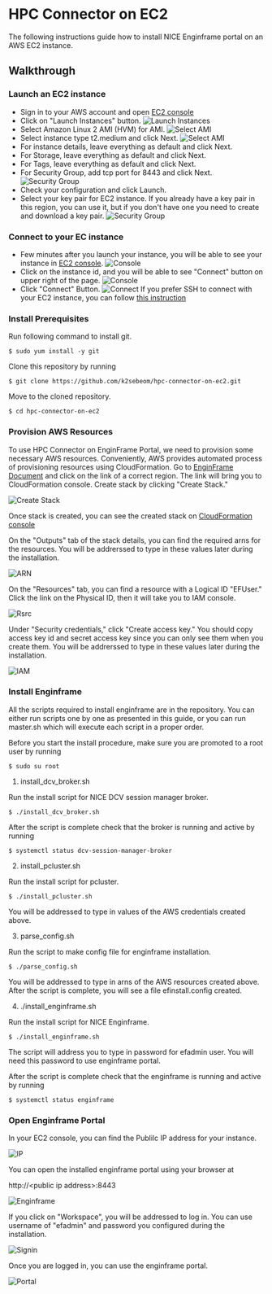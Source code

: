 # HPC Connector on EC2

The following instructions guide how to install NICE Enginframe portal on an AWS EC2 instance.

## Walkthrough

### Launch an EC2 instance

* Sign in to your AWS account and open [EC2 console](https://console.aws.amazon.com/ec2)
* Click on "Launch Instances" button.
![Launch Instances](src/pic1.png)
* Select Amazon Linux 2 AMI (HVM) for AMI.
![Select AMI](src/pic2.png)
* Select instance type t2.medium and click Next.
![Select AMI](src/pic3.png)
* For instance details, leave everything as default and click Next.
* For Storage, leave everything as default and click Next.
* For Tags, leave everything as default and click Next.
* For Security Group, add tcp port for 8443 and click Next.
![Security Group](src/pic4.png)
* Check your configuration and click Launch.
* Select your key pair for EC2 instance. If you already have a key pair in this region, you can use it, but if you don't have one you need to create and download a key pair.
![Security Group](src/pic5.png)

### Connect to your EC instance
* Few minutes after you launch your instance, you will be able to see your instance in [EC2 console](https://console.aws.amazon.com/ec2).
![Console](src/pic6.png)
* Click on the instance id, and you will be able to see "Connect" button on upper right of the page.
![Console](src/pic7.png)
* Click "Connect" Button.
![Connect](src/pic8.png)
If you prefer SSH to connect with your EC2 instance, you can follow [this instruction](https://docs.aws.amazon.com/AWSEC2/latest/UserGuide/AccessingInstancesLinux.html)

### Install Prerequisites

Run following command to install git.
```
$ sudo yum install -y git
```

Clone this repository by running
```
$ git clone https://github.com/k2sebeom/hpc-connector-on-ec2.git
```
Move to the cloned repository.
```
$ cd hpc-connector-on-ec2
```

### Provision AWS Resources
To use HPC Connector on EnginFrame Portal, we need to provision some necessary AWS resources. Conveniently, AWS provides automated process of provisioning resources using CloudFormation. Go to [EnginFrame Document](https://docs.aws.amazon.com/enginframe/latest/ag/managing-hpc-connector.html#before-installing-enginframe) and click on the link of a correct region. The link will bring you to CloudFormation console. Create stack by clicking "Create Stack."

![Create Stack](/src/pic13.png)

Once stack is created, you can see the created stack on [CloudFormation console](https://console.aws.amazon.com/cloudformation)

On the "Outputs" tab of the stack details, you can find the required arns for the resources. You will be addrerssed to type in these values later during the installation.

![ARN](/src/pic14.png)

On the "Resources" tab, you can find a resource with a Logical ID "EFUser." Click the link on the Physical ID, then it will take you to IAM console.

![Rsrc](/src/pic15.png)

Under "Security credentials," click "Create access key." You should copy access key id and secret access key since you can only see them when you create them. You will be addrerssed to type in these values later during the installation.

![IAM](/src/pic16.png)

### Install Enginframe

All the scripts required to install enginframe are in the repository. You can either run scripts one by one as presented in this guide, or you can run master.sh which will execute each script in a proper order.

Before you start the install procedure, make sure you are promoted to a root user by running

```
$ sudo su root
```

1. install_dcv_broker.sh

Run the install script for NICE DCV session manager broker.
```
$ ./install_dcv_broker.sh
```
After the script is complete check that the broker is running and active by running
```
$ systemctl status dcv-session-manager-broker
```

2. install_pcluster.sh

Run the install script for pcluster.
```
$ ./install_pcluster.sh
```
You will be addressed to type in values of the AWS credentials created above.

3. parse_config.sh

Run the script to make config file for enginframe installation.
```
$ ./parse_config.sh
```
You will be addressed to type in arns of the AWS resources created above. After the script is complete, you will see a file efinstall.config created.

4. ./install_enginframe.sh

Run the install script for NICE Enginframe.
```
$ ./install_enginframe.sh
```
The script will address you to type in password for efadmin user. You will need this password to use enginframe portal.

After the script is complete check that the enginframe is running and active by running
```
$ systemctl status enginframe
```

### Open Enginframe Portal

In your EC2 console, you can find the Publilc IP address for your instance.

![IP](src/pic9.png)

You can open the installed enginframe portal using your browser at

http://\<public ip address\>:8443

![Enginframe](src/pic10.png)

If you click on "Workspace", you will be addressed to log in. You can use username of "efadmin" and password you configured during the installation.

![Signin](src/pic11.png)

Once you are logged in, you can use the enginframe portal.

![Portal](src/pic12.png)